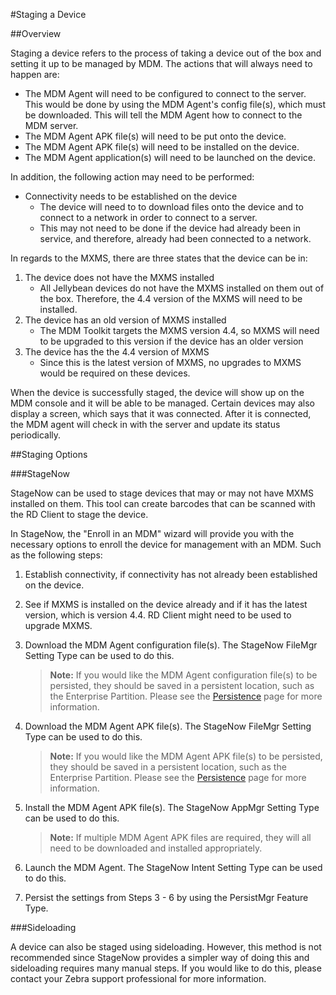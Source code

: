 #Staging a Device

##Overview

Staging a device refers to the process of taking a device out of the box and setting it up to be managed by MDM. The actions that will always need to happen are:

* The MDM Agent will need to be configured to connect to the server. This would be done by using the MDM Agent's config file(s), which must be downloaded. This will tell the MDM Agent how to connect to the MDM server.
* The MDM Agent APK file(s) will need to be put onto the device.
* The MDM Agent APK file(s) will need to be installed on the device.
* The MDM Agent application(s) will need to be launched on the device.

In addition, the following action may need to be performed:

* Connectivity needs to be established on the device
	* The device will need to to download files onto the device and to connect to a network in order to connect to a server.
	* This may not need to be done if the device had already been in service, and therefore, already had been connected to a network.
	
In regards to the MXMS, there are three states that the device can be in:

1. The device does not have the MXMS installed
	* All Jellybean devices do not have the MXMS installed on them out of the box. Therefore, the 4.4 version of the MXMS will need to be installed.
2. The device has an old version of MXMS installed
	* The MDM Toolkit targets the MXMS version 4.4, so MXMS will need to be upgraded to this version if the device has an older version
3. The device has the the 4.4 version of MXMS
	* Since this is the latest version of MXMS, no upgrades to MXMS would be required on these devices.

When the device is successfully staged, the device will show up on the MDM console and it will be able to be managed. Certain devices may also display a screen, which says that it was connected. After it is connected, the MDM agent will check in with the server and update its status periodically.

##Staging Options

###StageNow

StageNow can be used to stage devices that may or may not have MXMS installed on them. This tool can create barcodes that can be scanned with the RD Client to stage the device. 

In StageNow, the "Enroll in an MDM" wizard will provide you with the necessary options to enroll the device for management with an MDM. Such as the following steps:

1. Establish connectivity, if connectivity has not already been established on the device.
2. See if MXMS is installed on the device already and if it has the latest version, which is version 4.4. RD Client might need to be used to upgrade MXMS.
3. Download the MDM Agent configuration file(s). The StageNow FileMgr Setting Type can be used to do this.

	>**Note:** If you would like the MDM Agent configuration file(s) to be persisted, they should be saved in a persistent location, such as the Enterprise Partition. Please see the [Persistence](../guide/MDM/persistence) page for more information.
	
4. Download the MDM Agent APK file(s). The StageNow FileMgr Setting Type can be used to do this. 

	>**Note:** If you would like the MDM Agent APK file(s) to be persisted, they should be saved in a persistent location, such as the Enterprise Partition. Please see the [Persistence](../guide/MDM/persistence) page for more information.

5. Install the MDM Agent APK file(s). The StageNow AppMgr Setting Type can be used to do this. 

	>**Note:** If multiple MDM Agent APK files are required, they will all need to be downloaded and installed appropriately. <!--One of these files would be the support app which contains lower level operations, such as sending XML to MX. Using two APK files can allow support for different devices without needing to make changes to the whole MDM Agent.-->

6. Launch the MDM Agent. The StageNow Intent Setting Type can be used to do this. 
7. Persist the settings from Steps 3 - 6 by using the PersistMgr Feature Type.

###Sideloading

A device can also be staged using sideloading. However, this method is not recommended since StageNow provides a simpler way of doing this and sideloading requires many manual steps. If you would like to do this, please contact your Zebra support professional for more information.